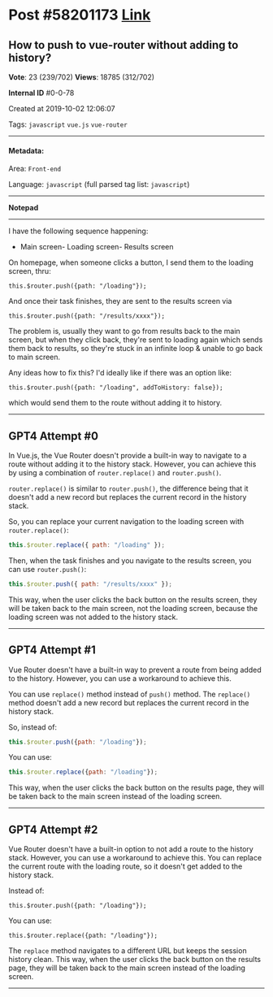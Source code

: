 
# Post \#58201173 [Link](https://stackoverflow.com/questions/58201173/)

## How to push to vue-router without adding to history?

**Vote**: 23 (239/702) **Views**: 18785 (312/702) 

**Internal ID** \#0-0-78

Created at 2019-10-02 12:06:07

Tags: `javascript` `vue.js` `vue-router`

----------

#### Metadata:

Area: `Front-end`

Language: `javascript` (full parsed tag list: `javascript`)

----------

**Notepad**


----------

I have the following sequence happening:

- Main screen- Loading screen- Results screen

On homepage, when someone clicks a button, I send them to the loading screen, thru:

`this.$router.push({path: "/loading"});`

And once their task finishes, they are sent to the results screen via  

`this.$router.push({path: "/results/xxxx"});`

The problem is, usually they want to go from results back to the main screen, but when they click back, they're sent to loading again which sends them back to results, so they're stuck in an infinite loop & unable to go back to main screen.

Any ideas how to fix this? I'd ideally like if there was an option like:

`this.$router.push({path: "/loading", addToHistory: false});`

which would send them to the route without adding it to history.


----------
        
## GPT4 Attempt \#0

In Vue.js, the Vue Router doesn't provide a built-in way to navigate to a route without adding it to the history stack. However, you can achieve this by using a combination of `router.replace()` and `router.push()`.

`router.replace()` is similar to `router.push()`, the difference being that it doesn't add a new record but replaces the current record in the history stack.

So, you can replace your current navigation to the loading screen with `router.replace()`:

```javascript
this.$router.replace({ path: "/loading" });
```

Then, when the task finishes and you navigate to the results screen, you can use `router.push()`:

```javascript
this.$router.push({ path: "/results/xxxx" });
```

This way, when the user clicks the back button on the results screen, they will be taken back to the main screen, not the loading screen, because the loading screen was not added to the history stack.

--------

## GPT4 Attempt \#1

Vue Router doesn't have a built-in way to prevent a route from being added to the history. However, you can use a workaround to achieve this.

You can use `replace()` method instead of `push()` method. The `replace()` method doesn't add a new record but replaces the current record in the history stack.

So, instead of:

```javascript
this.$router.push({path: "/loading"});
```

You can use:

```javascript
this.$router.replace({path: "/loading"});
```

This way, when the user clicks the back button on the results page, they will be taken back to the main screen instead of the loading screen.

--------

## GPT4 Attempt \#2

Vue Router doesn't have a built-in option to not add a route to the history stack. However, you can use a workaround to achieve this. You can replace the current route with the loading route, so it doesn't get added to the history stack. 

Instead of:

`this.$router.push({path: "/loading"});`

You can use:

`this.$router.replace({path: "/loading"});`

The `replace` method navigates to a different URL but keeps the session history clean. This way, when the user clicks the back button on the results page, they will be taken back to the main screen instead of the loading screen.

--------
